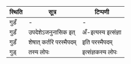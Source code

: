 | स्थिति | सूत्र | टिप्पणी |
| ----- | ------- | ------ |
| गुडँ | - | - |
| गुडँ | उपदेशेऽजनुनासिक इत् | अँ-इत्यस्य इत्संज्ञा |
| गुडँ | शेषात् कर्तरि परस्मैपदम् | इति परस्मैपदम् |
| गुड् | तस्य लोपः | इत्संज्ञकस्य लोपः |
